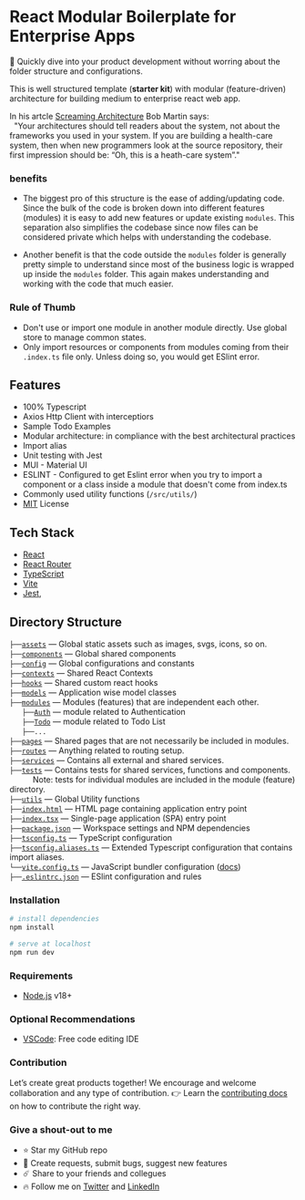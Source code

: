 # React Modular Boilerplate for Enterprise Apps

🚀 Quickly dive into your product development without worring about the folder structure and configurations.

This is well structured template (**starter kit**) with modular (feature-driven) architecture for building medium to enterprise react web app.

In his artcle [Screaming Architecture](https://blog.cleancoder.com/uncle-bob/2011/09/30/Screaming-Architecture.html) Bob Martin says: <br/>
&nbsp; "Your architectures should tell readers about the system, not about the frameworks you used in your system. If you are building a health-care system, then when new programmers look at the source repository, their first impression should be: “Oh, this is a heath-care system”."


### benefits
- The biggest pro of this structure is the ease of adding/updating code. Since the bulk of the code is broken down into different features (modules) it is easy to add new features or update existing `modules`. This separation also simplifies the codebase since now files can be considered private which helps with understanding the codebase.

- Another benefit is that the code outside the `modules` folder is generally pretty simple to understand since most of the business logic is wrapped up inside the `modules` folder. This again makes understanding and working with the code that much easier.


### Rule of Thumb 
- Don't use or import one module in another module directly. Use global store to manage common states. 
- Only import resources or components from modules coming from their `.index.ts` file only. Unless doing so, you would get ESlint error.  

## Features
- 100% Typescript
- Axios Http Client with interceptiors
- Sample Todo Examples
- Modular architecture: in compliance with the  best architectural practices
- Import alias 
- Unit testing with Jest
- MUI - Material UI 
- ESLINT - Configured to get Eslint error when you try to import a component or a class inside a module that doesn't come from index.ts
- Commonly used utility functions (`/src/utils/`)
- [MIT](LICENSE) License

## Tech Stack
- [React](https://reactjs.org/)
- [React Router](https://reactrouter.com/)
- [TypeScript](https://www.typescriptlang.org/)
- [Vite](https://vitejs.dev/)
- [Jest](https://jestjs.io/),

## Directory Structure

`├──`[`assets`](./src/assets/) — Global static assets such as images, svgs, icons, so on.<br>
`├──`[`components`](./src/components/) — Global shared components<br>
`├──`[`config`](./src/config/) — Global configurations and constants<br>
`├──`[`contexts`](./src/contexts/) — Shared React Contexts<br>
`├──`[`hooks`](./src/contexts/) — Shared custom react hooks <br/>
`├──`[`models`](./src/models/) — Application wise model classes<br/>
`├──`[`modules`](./src/modules/) — Modules (features) that are independent each other.<br/>
&nbsp; &emsp;`├──`[`Auth`](./src/modules/Auth) — module related to Authentication <br/>
&nbsp; &emsp;`├──`[`Todo`](./src/modules/Todo) — module related to Todo List <br/>
&nbsp; &emsp;`├──...` <br/>
`├──`[`pages`](./src/modules/) — Shared pages that are not necessarily be included in modules.<br/>
`├──`[`routes`](./src/routes/) — Anything related to routing setup.<br/>
`├──`[`services`](./src/services/) — Contains all external and shared services.<br/>
`├──`[`tests`](./src/tests/) — Contains tests for shared services, functions and components. <br/>
&nbsp; &ensp;&nbsp; &emsp;&nbsp;Note: tests for individual modules are included in the module (feature) directory.<br/>
`├──`[`utils`](./src/utils/) — Global Utility functions <br>
`├──`[`index.html`](./index.html) — HTML page containing application entry point<br>
`├──`[`index.tsx`](./src/index.tsx) — Single-page application (SPA) entry point<br>
`├──`[`package.json`](./package.json) — Workspace settings and NPM dependencies<br>
`├──`[`tsconfig.ts`](./tsconfig.json) — TypeScript configuration<br>
`├──`[`tsconfig.aliases.ts`](./tsconfig.aliases.json) — Extended Typescript configuration that contains import aliases. <br>
`└──`[`vite.config.ts`](./vite.config.ts) — JavaScript bundler configuration ([docs](https://vitejs.dev/config/))<br>
`├──`[`.eslintrc.json`](./.eslintrc.json) — ESlint configuration and rules<br>


### Installation
``` bash
# install dependencies
npm install

# serve at localhost
npm run dev
```

### Requirements
- [Node.js](https://nodejs.org/) v18+

### Optional Recommendations
- [VSCode](https://code.visualstudio.com/): Free code editing IDE

### Contribution
Let’s create great products together! We encourage and welcome collaboration and any type of contribution. 👉 Learn the [contributing docs](CONTRIBUTING.md) on how to contribute the right way.


###  Give a shout-out to me

- ⭐ Star my GitHub repo
- 🐞 Create requests, submit bugs, suggest new features
- ☄️  Share to your friends and collegues
- 🔥 Follow me on [Twitter](https://twitter.com/MelakeWub) and [LinkedIn](https://www.linkedin.com/in/melake-wub/)